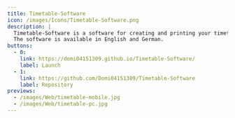 ```yaml
---
title: Timetable-Software
icon: /images/Icons/Timetable-Software.png
description: |
  Timetable-Software is a software for creating and printing your timetable.<br>
  The software is available in English and German.
buttons:
  - 0:
    link: https://domi04151309.github.io/Timetable-Software/
    label: Launch
  - 1:
    link: https://github.com/Domi04151309/Timetable-Software
    label: Repository
previews:
  - /images/Web/timetable-mobile.jpg
  - /images/Web/timetable-pc.jpg
---
```

